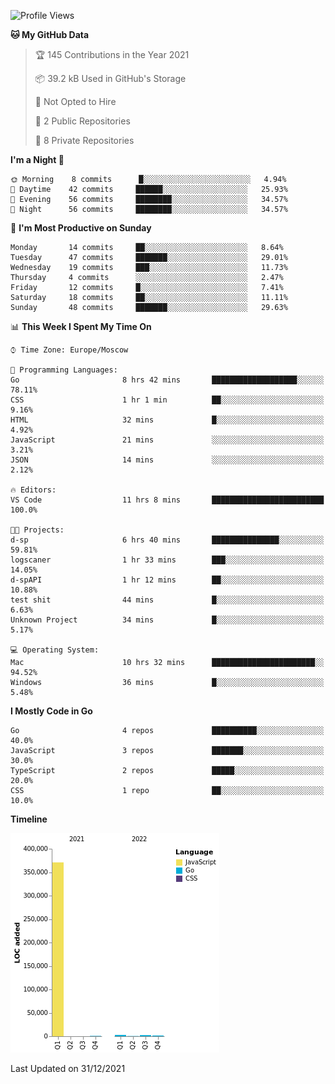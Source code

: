 <!--START_SECTION:waka-->
![Profile Views](http://img.shields.io/badge/Profile%20Views-0-blue)

**🐱 My GitHub Data** 

> 🏆 145 Contributions in the Year 2021
 > 
> 📦 39.2 kB Used in GitHub's Storage 
 > 
> 🚫 Not Opted to Hire
 > 
> 📜 2 Public Repositories 
 > 
> 🔑 8 Private Repositories  
 > 
**I'm a Night 🦉** 

```text
🌞 Morning    8 commits      █░░░░░░░░░░░░░░░░░░░░░░░░   4.94% 
🌆 Daytime    42 commits     ██████░░░░░░░░░░░░░░░░░░░   25.93% 
🌃 Evening    56 commits     ████████░░░░░░░░░░░░░░░░░   34.57% 
🌙 Night      56 commits     ████████░░░░░░░░░░░░░░░░░   34.57%

```
📅 **I'm Most Productive on Sunday** 

```text
Monday       14 commits     ██░░░░░░░░░░░░░░░░░░░░░░░   8.64% 
Tuesday      47 commits     ███████░░░░░░░░░░░░░░░░░░   29.01% 
Wednesday    19 commits     ███░░░░░░░░░░░░░░░░░░░░░░   11.73% 
Thursday     4 commits      ░░░░░░░░░░░░░░░░░░░░░░░░░   2.47% 
Friday       12 commits     █░░░░░░░░░░░░░░░░░░░░░░░░   7.41% 
Saturday     18 commits     ██░░░░░░░░░░░░░░░░░░░░░░░   11.11% 
Sunday       48 commits     ███████░░░░░░░░░░░░░░░░░░   29.63%

```


📊 **This Week I Spent My Time On** 

```text
⌚︎ Time Zone: Europe/Moscow

💬 Programming Languages: 
Go                       8 hrs 42 mins       ███████████████████░░░░░░   78.11% 
CSS                      1 hr 1 min          ██░░░░░░░░░░░░░░░░░░░░░░░   9.16% 
HTML                     32 mins             █░░░░░░░░░░░░░░░░░░░░░░░░   4.92% 
JavaScript               21 mins             ░░░░░░░░░░░░░░░░░░░░░░░░░   3.21% 
JSON                     14 mins             ░░░░░░░░░░░░░░░░░░░░░░░░░   2.12%

🔥 Editors: 
VS Code                  11 hrs 8 mins       █████████████████████████   100.0%

🐱‍💻 Projects: 
d-sp                     6 hrs 40 mins       ███████████████░░░░░░░░░░   59.81% 
logscaner                1 hr 33 mins        ███░░░░░░░░░░░░░░░░░░░░░░   14.05% 
d-spAPI                  1 hr 12 mins        ██░░░░░░░░░░░░░░░░░░░░░░░   10.88% 
test shit                44 mins             █░░░░░░░░░░░░░░░░░░░░░░░░   6.63% 
Unknown Project          34 mins             █░░░░░░░░░░░░░░░░░░░░░░░░   5.17%

💻 Operating System: 
Mac                      10 hrs 32 mins      ███████████████████████░░   94.52% 
Windows                  36 mins             █░░░░░░░░░░░░░░░░░░░░░░░░   5.48%

```

**I Mostly Code in Go** 

```text
Go                       4 repos             ██████████░░░░░░░░░░░░░░░   40.0% 
JavaScript               3 repos             ███████░░░░░░░░░░░░░░░░░░   30.0% 
TypeScript               2 repos             █████░░░░░░░░░░░░░░░░░░░░   20.0% 
CSS                      1 repo              ██░░░░░░░░░░░░░░░░░░░░░░░   10.0%

```


**Timeline**

![Chart not found](https://raw.githubusercontent.com/jeezft/jeezft/main/charts/bar_graph.png) 


 Last Updated on 31/12/2021
<!--END_SECTION:waka-->
